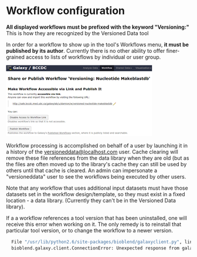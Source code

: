 # Workflow configuration

**All displayed workflows must be prefixed with the keyword "Versioning:"**  This is how they are recognized by the Versioned Data tool

In order for a workflow to show up in the tool's Workflows menu, **it must be published by its author**. Currently there is no other ability to offer finer-grained access to lists of workflows by individual or user group.  

![Galaxy workflows](workflows.png)

Workflow processing is accomplished on behalf of a user by launching it in a history of the versioneddata@localhost.com user.  Cache clearing will remove these file references from the data library when they are old (but as the files are often moved up to the library's cache they can still be used by others until that cache is cleared.  An admin can impersonate a "versioneddata" user to see the workflows being executed by other users.

Note that any workflow that uses additional input datasets must have those datasets set in the workflow design/template, so they must exist in a fixed location - a data library.  (Currently they can't be in the Versioned Data library). 

If a a workflow references a tool version that has been uninstalled, one will receive this error when working on it.  The only remedy is to reinstall that particular tool version, or to change the workflow to a newer version. 

```bash
  File "/usr/lib/python2.6/site-packages/bioblend/galaxyclient.py", line 104, in make_post_request r.status_code, body=r.text)
  bioblend.galaxy.client.ConnectionError: Unexpected response from galaxy: 500: {"traceback": "Traceback (most recent call last):\n  File \"/usr/local/galaxy/production1/galaxy-dist/lib/galaxy/web/framework/decorators.py\", line 244, in decorator\n    rval = func( self, trans, *args, **kwargs)\n  File \"/usr/local/galaxy/production1/galaxy-dist/lib/galaxy/webapps/galaxy/api/workflows.py\", line 231, in create\n    populate_state=True,\n  File \"/usr/local/galaxy/production1/galaxy-dist/lib/galaxy/workflow/run.py\", line 21, in invoke\n    return __invoke( trans, workflow, workflow_run_config, workflow_invocation, populate_state )\n  File \"/usr/local/galaxy/production1/galaxy-dist/lib/galaxy/workflow/run.py\", line 60, in __invoke\n    modules.populate_module_and_state( trans, workflow, workflow_run_config.param_map )\n  File \"/usr/local/galaxy/production1/galaxy-dist/lib/galaxy/workflow/modules.py\", line 1014, in populate_module_and_state\n    step_errors = module_injector.inject( step, step_args=step_args, source=\"json\" )\n  File \"/usr/local/galaxy/production1/galaxy-dist/lib/galaxy/workflow/modules.py\", line 992, in inject\n    raise MissingToolException()\nMissingToolException\n", "err_msg": "Uncaught exception in exposed API method:", "err_code": 0}
```

